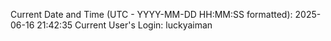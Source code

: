 Current Date and Time (UTC - YYYY-MM-DD HH:MM:SS formatted): 2025-06-16 21:42:35
Current User's Login: luckyaiman

